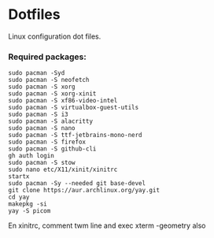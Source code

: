 # Dotfiles
Linux configuration dot files.

### Required packages:
```
sudo pacman -Syd
sudo pacman -S neofetch
sudo pacman -S xorg 
sudo pacman -S xorg-xinit
sudo pacman -S xf86-video-intel
sudo pacman -S virtualbox-guest-utils
sudo pacman -S i3
sudo pacman -S alacritty
sudo pacman -S nano
sudo pacman -S ttf-jetbrains-mono-nerd
sudo pacman -S firefox
sudo pacman -S github-cli
gh auth login
sudo pacman -S stow
sudo nano etc/X11/xinit/xinitrc 
startx
sudo pacman -Sy --needed git base-devel
git clone https://aur.archlinux.org/yay.git
cd yay
makepkg -si
yay -S picom
```
En xinitrc, comment twm line and exec xterm -geometry also
